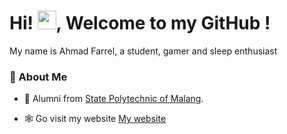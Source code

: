<h1> Hi! <img src = "https://raw.githubusercontent.com/MartinHeinz/MartinHeinz/master/wave.gif" width = 30px>, Welcome to my GitHub ! </h1>
<p align='center'>
</p>

<!-- ![Profile views](https://visitor-badge.deta.dev/badge?page_id=EnvyL27.EnvyL27) -->

<div size='20px'> My name is Ahmad Farrel, a student, gamer and sleep enthusiast
</div>

### 💬 About Me
- 🏫 Alumni from [State Polytechnic of Malang](http://jti.polinema.ac.id/).
<!-- - 🌱 Alumni internship from [Pt. Amerta Indah Otsuka](https://www.aio.co.id/). -->
- 🕸️ Go visit my website [My website](uglysquid.my.id)

<!--
### 🔗 Connect with Me
<p align="left">
<a href="https://instagram.com/wintereveee" target="blank"><img align="center" src="https://raw.githubusercontent.com/rahuldkjain/github-profile-readme-generator/master/src/images/icons/Social/instagram.svg" alt="gautamkrishnar" height="30" width="40" /></a>

### 💻 Github Statistic
<p align="center">
  <a href="https://github.com/EnvyL27">
    <img src="https://github-readme-streak-stats.herokuapp.com/?user=EnvyL27&theme=dracula&locale=en&hide_border=false" alt="Ahmad Farrel's GitHub streak"/>
  </a>
</p>
<a> 
  <a href="https://github.com/EnvyL27"><img alt="Al Siam's Github Stats" src="https://denvercoder1-github-readme-stats.vercel.app/api?username=EnvyL27&show_icons=true&count_private=true&theme=dracula&locale=en&hide_border=false" height="192px" width="49.5%"/></a>
  <a href="https://github.com/EnvyL27"><img alt="Al Siam's Top Languages" src="https://denvercoder1-github-readme-stats.vercel.app/api/top-langs/?username=EnvyL27&langs_count=8&layout=compact&theme=dracula&locale=en&hide_border=false" height="192px" width="49.5%"/></a>
  <br/>
</a>-->

